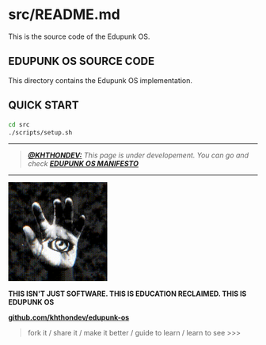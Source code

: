 # src/README.md

This is the source code of the Edupunk OS.

## EDUPUNK OS SOURCE CODE

This directory contains the Edupunk OS implementation.

## QUICK START

```bash
cd src
./scripts/setup.sh
```

---

> _**[@KHTHONDEV:](https://github.com/khthondev)** This page is under developement. You can go and check **[EDUPUNK OS MANIFESTO](../docs/main/MANIFESTO.md)**_

---

<img src="../assets/doc-images/edupunk-os-hand-eye-logo.gif" width="200px">

**THIS ISN'T JUST SOFTWARE. THIS IS EDUCATION RECLAIMED. THIS IS EDUPUNK OS**

**[github.com/khthondev/edupunk-os](https://github.com/khthondev/edupunk-os)**

> fork it / share it / make it better / guide to learn / learn to see >>>